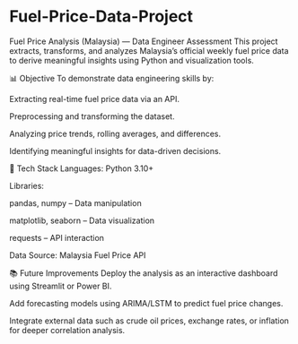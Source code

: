 # Fuel-Price-Data-Project

Fuel Price Analysis (Malaysia) — Data Engineer Assessment
This project extracts, transforms, and analyzes Malaysia’s official weekly fuel price data to derive meaningful insights using Python and visualization tools.

📊 Objective
To demonstrate data engineering skills by:

Extracting real-time fuel price data via an API.

Preprocessing and transforming the dataset.

Analyzing price trends, rolling averages, and differences.

Identifying meaningful insights for data-driven decisions.

🚀 Tech Stack
Languages: Python 3.10+

Libraries:

pandas, numpy – Data manipulation

matplotlib, seaborn – Data visualization

requests – API interaction

Data Source: Malaysia Fuel Price API

📚 Future Improvements
Deploy the analysis as an interactive dashboard using Streamlit or Power BI.

Add forecasting models using ARIMA/LSTM to predict fuel price changes.

Integrate external data such as crude oil prices, exchange rates, or inflation for deeper correlation analysis.


